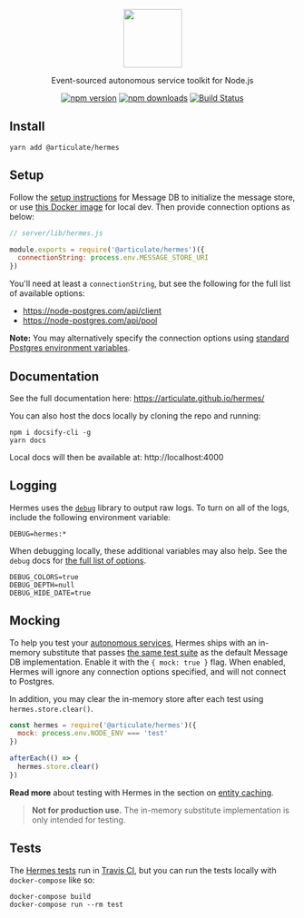 <p align="center">
  <a href="#">
    <img height="103px" src="https://user-images.githubusercontent.com/888052/77281533-a7da7a80-6c9d-11ea-874c-66475fa89d53.png"/>
  </a>
</p>

<p align="center">
  Event-sourced autonomous service toolkit for Node.js
</p>
<p align="center">
  <a href="https://www.npmjs.com/package/@articulate/hermes"><img src="https://img.shields.io/npm/v/@articulate/hermes" alt="npm version" style="max-width:100%;"></a>
  <a href="https://www.npmjs.com/package/@articulate/hermes"><img src="https://img.shields.io/npm/dm/@articulate/hermes" alt="npm downloads" style="max-width:100%;"></a>
  <a href="https://travis-ci.org/articulate/hermes"><img src="https://travis-ci.org/articulate/hermes.svg?branch=master" alt="Build Status" style="max-width:100%;"></a>
</p>

## Install

```
yarn add @articulate/hermes
```

## Setup

Follow the [setup instructions](https://github.com/message-db/message-db) for Message DB to initialize the message store, or use [this Docker image](https://hub.docker.com/r/articulate/message-db) for local dev.  Then provide connection options as below:

```js
// server/lib/hermes.js

module.exports = require('@articulate/hermes')({
  connectionString: process.env.MESSAGE_STORE_URI
})
```

You'll need at least a `connectionString`, but see the following for the full list of available options:
- https://node-postgres.com/api/client
- https://node-postgres.com/api/pool

**Note:** You may alternatively specify the connection options using [standard Postgres environment variables](https://www.postgresql.org/docs/current/libpq-envars.html).

## Documentation

See the full documentation here: https://articulate.github.io/hermes/

You can also host the docs locally by cloning the repo and running:

```
npm i docsify-cli -g
yarn docs
```

Local docs will then be available at: http://localhost:4000

## Logging

Hermes uses the [`debug`](https://github.com/visionmedia/debug) library to output raw logs.  To turn on all of the logs, include the following environment variable:

```
DEBUG=hermes:*
```

When debugging locally, these additional variables may also help.  See the `debug` docs for [the full list of options](https://github.com/visionmedia/debug/#environment-variables).

```
DEBUG_COLORS=true
DEBUG_DEPTH=null
DEBUG_HIDE_DATE=true
```

## Mocking

To help you test your [autonomous services](https://articulate.github.io/hermes/#/core-concepts?id=service), Hermes ships with an in-memory substitute that passes [the same test suite](https://github.com/articulate/hermes/tree/master/test) as the default Message DB implementation.  Enable it with the `{ mock: true }` flag.  When enabled, Hermes will ignore any connection options specified, and will not connect to Postgres.

In addition, you may clear the in-memory store after each test using `hermes.store.clear()`.

```js
const hermes = require('@articulate/hermes')({
  mock: process.env.NODE_ENV === 'test'
})

afterEach(() => {
  hermes.store.clear()
})
```

**Read more** about testing with Hermes in the section on [entity caching](https://articulate.github.io/hermes/#/api?id=caching).

> **Not for production use.**  The in-memory substitute implementation is only intended for testing.

## Tests

The [Hermes tests](https://github.com/articulate/hermes/tree/master/test) run in [Travis CI](https://travis-ci.org/github/articulate/hermes), but you can run the tests locally with `docker-compose` like so:

```
docker-compose build
docker-compose run --rm test
```
